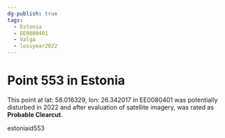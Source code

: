 ```yaml
---
dg-publish: true
tags:
  - Estonia
  - EE0080401
  - Valga
  - lossyear2022
---
```


# Point 553 in Estonia

This point at lat: 58.016329, lon: 26.342017 in EE0080401 was potentially disturbed in 2022 and after evaluation of satellite imagery, was rated as **Probable Clearcut**.



estoniaid553